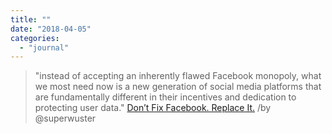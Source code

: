 ```yaml
---
title: ""
date: "2018-04-05"
categories: 
  - "journal"
---
```


> "instead of accepting an inherently flawed Facebook monopoly, what we most need now is a new generation of social media platforms that are fundamentally different in their incentives and dedication to protecting user data." [Don’t Fix Facebook. Replace It.](https://nyti.ms/2H5wwfa) /by @superwuster

